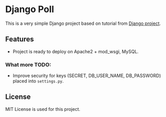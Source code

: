 # Django Poll
This is a very simple Django project based on tutorial from [Django project](https://www.djangoproject.com/).


## Features

  * Project is ready to deploy on Apache2 + mod_wsgi, MySQL.


### What more TODO:

  * Improve security for keys (SECRET, DB_USER_NAME, DB_PASSWORD) placed into `settings.py`.

## License
MIT License is used for this project.
